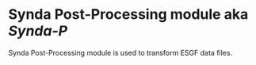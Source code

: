 # Synda Post-Processing module aka *Synda-P*

Synda Post-Processing module is used to transform ESGF data files.
